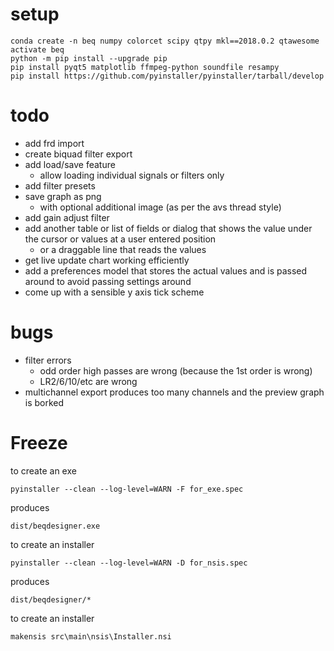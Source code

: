 # setup

    conda create -n beq numpy colorcet scipy qtpy mkl==2018.0.2 qtawesome
    activate beq
    python -m pip install --upgrade pip
    pip install pyqt5 matplotlib ffmpeg-python soundfile resampy
    pip install https://github.com/pyinstaller/pyinstaller/tarball/develop

# todo

* add frd import
* create biquad filter export
* add load/save feature 
  * allow loading individual signals or filters only
* add filter presets
* save graph as png
  * with optional additional image (as per the avs thread style)
* add gain adjust filter
* add another table or list of fields or dialog that shows the value under the cursor or values at a user entered position
  * or a draggable line that reads the values
* get live update chart working efficiently
* add a preferences model that stores the actual values and is passed around to avoid passing settings around
* come up with a sensible y axis tick scheme

# bugs

* filter errors
  * odd order high passes are wrong (because the 1st order is wrong)
  * LR2/6/10/etc are wrong
* multichannel export produces too many channels and the preview graph is borked


# Freeze

to create an exe

    pyinstaller --clean --log-level=WARN -F for_exe.spec
    
produces 

    dist/beqdesigner.exe
    
to create an installer

    pyinstaller --clean --log-level=WARN -D for_nsis.spec

produces 

    dist/beqdesigner/*    
    
to create an installer

    makensis src\main\nsis\Installer.nsi
    
